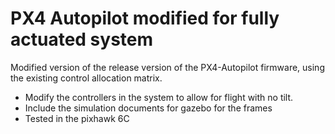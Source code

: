 # PX4 Autopilot modified for fully actuated system

Modified version of the release version of the PX4-Autopilot firmware, using the existing control allocation matrix.

* Modify the controllers in the system to allow for flight with no tilt.
* Include the simulation documents for gazebo for the frames
* Tested in the pixhawk 6C
